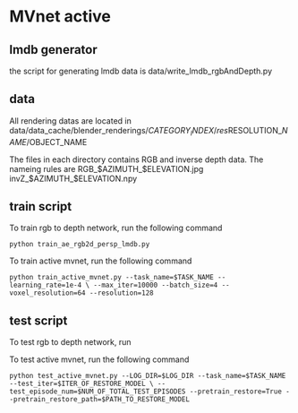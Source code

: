 # MVnet active

## lmdb generator

the script for generating lmdb data is data/write_lmdb_rgbAndDepth.py

## data

All rendering datas are located in data/data_cache/blender_renderings/$CATEGORY_INDEX/res$RESOLUTION_$NAME/$OBJECT_NAME

The files in each directory contains RGB and inverse depth data. The nameing rules are RGB_$AZIMUTH_$ELEVATION.jpg invZ_$AZIMUTH_$ELEVATION.npy

## train script

To train rgb to depth network, run the following command

`python train_ae_rgb2d_persp_lmdb.py`

To train active mvnet, run the following command

`python train_active_mvnet.py --task_name=$TASK_NAME --learning_rate=1e-4 \
     --max_iter=10000 --batch_size=4 --voxel_resolution=64 --resolution=128
`

## test script

To test rgb to depth network, run

To test active mvnet, run the following command

`python test_active_mvnet.py --LOG_DIR=$LOG_DIR --task_name=$TASK_NAME --test_iter=$ITER_OF_RESTORE_MODEL \
    --test_episode_num=$NUM_OF_TOTAL_TEST_EPISODES --pretrain_restore=True --pretrain_restore_path=$PATH_TO_RESTORE_MODEL 
`
